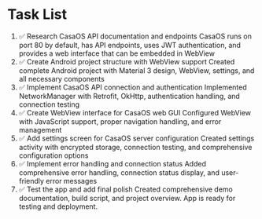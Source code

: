 # Task List

1. ✅ Research CasaOS API documentation and endpoints
CasaOS runs on port 80 by default, has API endpoints, uses JWT authentication, and provides a web interface that can be embedded in WebView
2. ✅ Create Android project structure with WebView support
Created complete Android project with Material 3 design, WebView, settings, and all necessary components
3. ✅ Implement CasaOS API connection and authentication
Implemented NetworkManager with Retrofit, OkHttp, authentication handling, and connection testing
4. ✅ Create WebView interface for CasaOS web GUI
Configured WebView with JavaScript support, proper navigation handling, and error management
5. ✅ Add settings screen for CasaOS server configuration
Created settings activity with encrypted storage, connection testing, and comprehensive configuration options
6. ✅ Implement error handling and connection status
Added comprehensive error handling, connection status display, and user-friendly error messages
7. ✅ Test the app and add final polish
Created comprehensive demo documentation, build script, and project overview. App is ready for testing and deployment.

